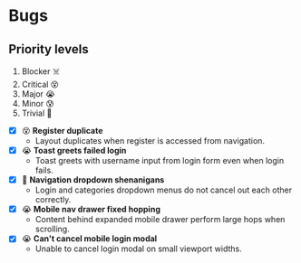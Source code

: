 # Bugs

## Priority levels
1. Blocker ☠️
1. Critical 😵
1. Major 😭
1. Minor 😰
1. Trivial 😤

* [x] 😵 **Register duplicate**
	* Layout duplicates when register is accessed from navigation.
* [x] 😭 **Toast greets failed login**
	* Toast greets with username input from login form even when login fails.
* [x] 😤 **Navigation dropdown shenanigans**
	* Login and categories dropdown menus do not cancel out each other correctly.
* [x] 😭 **Mobile nav drawer fixed hopping**
	* Content behind expanded mobile drawer perform large hops when scrolling.
* [x] 😭 **Can't cancel mobile login modal**
	* Unable to cancel login modal on small viewport widths.